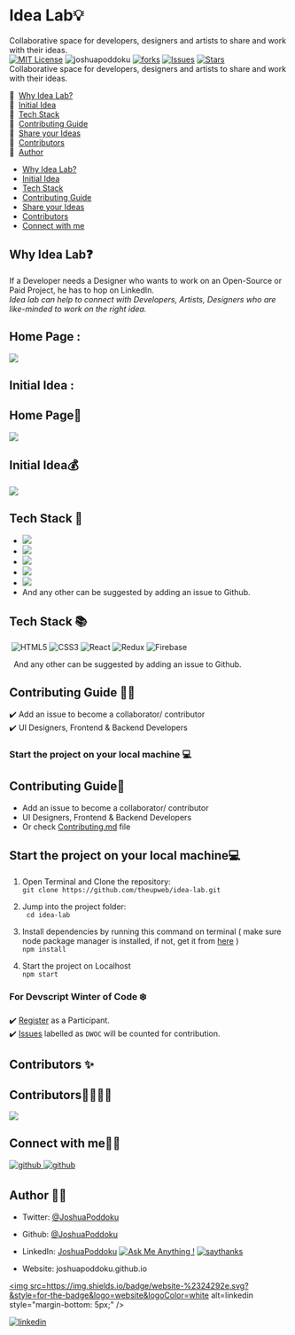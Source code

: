 
# Idea Lab💡
Collaborative space for developers, designers and artists to share and work with their ideas. <br>
[![MIT License](https://badges.frapsoft.com/os/mit/mit.svg?v=103)](https://opensource.org/licenses/mit-license.php)
<img src="https://komarev.com/ghpvc/?username=joshuapoddoku&label=Profile%20views&color=0e75b6&style=flat" alt="joshuapoddoku" />
[![forks](https://img.shields.io/github/forks/theupweb/idea-lab)](#forks)
[![Issues](https://img.shields.io/github/issues/theupweb/idea-lab?color=blue)](#issues)
[![Stars](https://img.shields.io/github/stars/theupweb/idea-lab)](#stars)<br>
Collaborative space for developers, designers and artists to share and work with their ideas. <br>


🎯 &nbsp;[Why Idea Lab? ](#why-idea-lab) <br>
🎯 &nbsp;[Initial Idea](#initial-idea) <br>
🎯 &nbsp;[Tech Stack](#tech-stack) <br>
🎯 &nbsp;[Contributing Guide](#contributing-guide)<br>
🎯 &nbsp;[Share your Ideas](https://github.com/theupweb/idea-lab/issues/3) <br>
🎯 &nbsp;[Contributors](#contributors) <br>
🎯 &nbsp;[Author](#author) <br>


- [Why Idea Lab?](#why-idea-lab)
- [Initial Idea](#initial-idea)
- [Tech Stack](#tech-stack)
- [Contributing Guide](#contributing-guide)
- [Share your Ideas](https://github.com/theupweb/idea-lab/issues/3)
- [Contributors](#contributors)
- [Connect with me](#connect-with-me)



## Why Idea Lab❓

 If a Developer needs a Designer who wants to work on an Open-Source or Paid Project, he has to hop on LinkedIn.<br>
  *Idea lab can help to connect with Developers, Artists, Designers who are like-minded to work on the right idea.* 


## Home Page :

<img src="./docs/design/IDEA-LAB-Home.png">

## Initial Idea :

## Home Page:book:

<img src="./docs/design/IDEA-LAB-Home.png">

## Initial Idea:moneybag:


<img src="./docs/design/idea-lab-initial.png" />

## Tech Stack	:round_pushpin:

-  <img src="https://img.shields.io/badge/html5%20-%23E34F26.svg?&style=for-the-badge&logo=html5&logoColor=white"/>
-  <img src="https://img.shields.io/badge/css3%20-%231572B6.svg?&style=for-the-badge&logo=css3&logoColor=white"/>
-  <img src="https://img.shields.io/badge/React%20-%194D33.svg?&style=for-the-badge&logo=react&logoColor=white"/>
-  <img src="https://img.shields.io/badge/Redux%20-%234f0599.svg?&style=for-the-badge&logo=redux&logoColor=white"/>
-  <img src="https://img.shields.io/badge/Firebase%20-%2307405e.svg?&style=for-the-badge&logo=firebase&logoColor=white"/>
-  And any other can be suggested by adding an issue to Github.

## Tech Stack 📚
&nbsp;![HTML5](https://img.shields.io/badge/-HTML5-E34F26?style=flat-square&logo=html5&logoColor=white)
![CSS3](https://img.shields.io/badge/-CSS3-1572B6?style=flat-square&logo=css3)
![React](https://img.shields.io/badge/-React-61BBFB?style=flat-square&logo=react&logoColor=white)
![Redux](https://img.shields.io/badge/-Redux-764abc?style=flat-square&logo=redux&logoColor=white)
![Firebase](https://img.shields.io/badge/-Firebase-FFCB2B?style=flat-square&logo=firebase&logoColor=white)

&nbsp; And any other can be suggested by adding an issue to Github.
<br>
## Contributing Guide 👩‍💻

✔️ Add an issue to become a collaborator/ contributor
 <br>✔️ UI Designers, Frontend & Backend Developers <br>
 
### Start the project on your local machine 💻

## Contributing Guide:bookmark_tabs:

- Add an issue to become a collaborator/ contributor
- UI Designers, Frontend & Backend Developers
- Or check <a href="">Contributing.md</a> file

## Start the project on your local machine:computer:


1. Open Terminal and Clone the repository: <br>
```git clone https://github.com/theupweb/idea-lab.git```

2. Jump into the project folder: <br>
``` cd idea-lab```

3. Install dependencies by running this command on terminal ( make sure node package manager is installed, if not, get it from [here](https://nodejs.org/en/download/package-manager/) ) <br>
```npm install```

4. Start the project on Localhost <br>
```npm start```


### For Devscript Winter of Code ❄️
✔️  [Register](https://devscript.tech/woc/) as a Participant. <br>
✔️  [Issues](https://github.com/theupweb/idea-lab) labelled as ```DWOC``` will be counted for contribution.

## Contributors ✨

## Contributors:family_man_man_girl_girl:

<a href="https://github.com/theupweb/idea-lab/graphs/contributors">
  <img src="https://contrib.rocks/image?repo=theupweb/idea-lab" />
</a>

## Connect with me📱:handshake:
<div align="left">
<a href="https://github.com/JoshuaPoddoku" target="_blank">
<img src=https://img.shields.io/badge/github-%2324292e.svg?&style=for-the-badge&logo=github&logoColor=white alt=github style="margin-bottom: 5px;" />
</a>

 <a href="https://twitter.com/JoshuaPoddoku" target="_blank">
<img src=https://img.shields.io/badge/twitter-%231E77B5.svg?&style=for-the-badge&logo=twitter&logoColor=white alt=github style="margin-bottom: 5px;" />
</a>


## Author 👨‍💻
- Twitter: [@JoshuaPoddoku](https://twitter.com/JoshuaPoddoku)
- Github: [@JoshuaPoddoku](https://github.com/JoshuaPoddoku)
- LinkedIn: [JoshuaPoddoku](https://www.linkedin.com/in/joshua-poddoku/)
[![Ask Me Anything !](https://img.shields.io/badge/Ask%20me-anything-1abc9c.svg)](https://GitHub.com/JoshuaPoddoku)
[![saythanks](https://img.shields.io/badge/say-thanks-ff69b4.svg)](https://saythanks.io/to/201751033%40iiitvadodara.ac.in)
- Website: joshuapoddoku.github.io

  <a href="https://joshuapoddoku.github.io/" target="_blank">
<img src=https://img.shields.io/badge/website-%2324292e.svg?&style=for-the-badge&logo=website&logoColor=white alt=linkedin style="margin-bottom: 5px;" />
</a>

<a href="https://www.linkedin.com/in/joshua-poddoku/" target="_blank">
<img src=https://img.shields.io/badge/linkedin-%231E77B5.svg?&style=for-the-badge&logo=linkedin&logoColor=white alt=linkedin style="margin-bottom: 5px;" />
</a>
</div>

